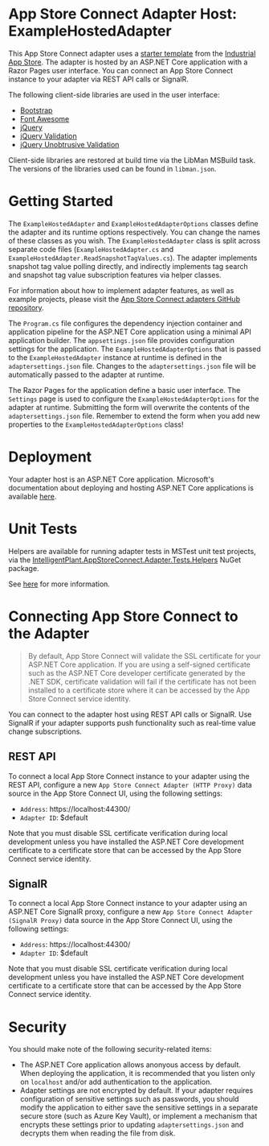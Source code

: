 ﻿# App Store Connect Adapter Host: ExampleHostedAdapter

This App Store Connect adapter uses a [starter template](https://github.com/intelligentplant/AppStoreConnect.Adapters/src/DataCore.Adapter.Templates) from the [Industrial App Store](https://appstore.intelligentplant.com). The adapter is hosted by an ASP.NET Core application with a Razor Pages user interface. You can connect an App Store Connect instance to your adapter via REST API calls or SignalR.

The following client-side libraries are used in the user interface:

- [Bootstrap](https://getbootstrap.com/)
- [Font Awesome](https://fontawesome.com/)
- [jQuery](https://jquery.com/)
- [jQuery Validation](https://jqueryvalidation.org/)
- [jQuery Unobtrusive Validation](https://github.com/aspnet/jquery-validation-unobtrusive)

Client-side libraries are restored at build time via the LibMan MSBuild task. The versions of the libraries used can be found in `libman.json`.


# Getting Started

The `ExampleHostedAdapter` and `ExampleHostedAdapterOptions` classes define the adapter and its runtime options respectively. You can change the names of these classes as you wish. The `ExampleHostedAdapter` class is split across separate code files (`ExampleHostedAdapter.cs` and `ExampleHostedAdapter.ReadSnapshotTagValues.cs`). The adapter implements snapshot tag value polling directly, and indirectly implements tag search and snapshot tag value subscription features via helper classes.

For information about how to implement adapter features, as well as example projects, please visit the [App Store Connect adapters GitHub repository](https://github.com/intelligentplant/AppStoreConnect.Adapters).

The `Program.cs` file configures the dependency injection container and application pipeline for the ASP.NET Core application using a minimal API application builder. The `appsettings.json` file provides configuration settings for the application. The `ExampleHostedAdapterOptions` that is passed to the `ExampleHostedAdapter` instance at runtime is defined in the `adaptersettings.json` file. Changes to the `adaptersettings.json` file will be automatically passed to the adapter at runtime.

The Razor Pages for the application define a basic user interface. The `Settings` page is used to configure the `ExampleHostedAdapterOptions` for the adapter at runtime. Submitting the form will overwrite the contents of the `adaptersettings.json` file. Remember to extend the form when you add new properties to the `ExampleHostedAdapterOptions` class!


# Deployment

Your adapter host is an ASP.NET Core application. Microsoft's documentation about deploying and hosting ASP.NET Core applications is available [here](https://docs.microsoft.com/en-us/aspnet/core/host-and-deploy).


# Unit Tests

Helpers are available for running adapter tests in MSTest unit test projects, via the [IntelligentPlant.AppStoreConnect.Adapter.Tests.Helpers](https://www.nuget.org/packages/IntelligentPlant.AppStoreConnect.Adapter.Tests.Helpers) NuGet package.

See [here](https://github.com/intelligentplant/AppStoreConnect.Adapters/src/DataCore.Adapter.Tests.Helpers) for more information.


# Connecting App Store Connect to the Adapter

> By default, App Store Connect will validate the SSL certificate for your ASP.NET Core application. If you are using a self-signed certificate such as the ASP.NET Core developer certificate generated by the .NET SDK, certificate validation will fail if the certificate has not been installed to a certificate store where it can be accessed by the App Store Connect service identity.

You can connect to the adapter host using REST API calls or SignalR. Use SignalR if your adapter supports push functionality such as real-time value change subscriptions.


## REST API

To connect a local App Store Connect instance to your adapter using the REST API, configure a new `App Store Connect Adapter (HTTP Proxy)` data source in the App Store Connect UI, using the following settings:

- `Address`: https://localhost:44300/
- `Adapter ID`: $default

Note that you must disable SSL certificate verification during local development unless you have installed the ASP.NET Core development certificate to a certificate store that can be accessed by the App Store Connect service identity.


## SignalR

To connect a local App Store Connect instance to your adapter using an ASP.NET Core SignalR proxy, configure a new `App Store Connect Adapter (SignalR Proxy)` data source in the App Store Connect UI, using the following settings:

- `Address`: https://localhost:44300/
- `Adapter ID`: $default

Note that you must disable SSL certificate verification during local development unless you have installed the ASP.NET Core development certificate to a certificate store that can be accessed by the App Store Connect service identity.


# Security

You should make note of the following security-related items:

- The ASP.NET Core application allows anonyous access by default. When deploying the application, it is recommended that you listen only on `localhost` and/or add authentication to the application.
- Adapter settings are not encrypted by default. If your adapter requires configuration of sensitive settings such as passwords, you should modify the application to either save the sensitive settings in a separate secure store (such as Azure Key Vault), or implement a mechanism that encrypts these settings prior to updating `adaptersettings.json` and decrypts them when reading the file from disk.
